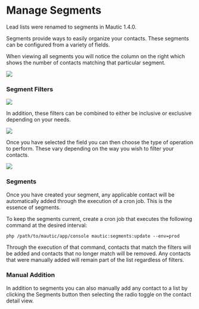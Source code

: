 # Manage Segments

Lead lists were renamed to segments in Mautic 1.4.0.

Segments provide ways to easily organize your contacts. These segments can be configured from a variety of fields.

When viewing all segments you will notice the column on the right which shows the number of contacts matching that particular segment.

![](/contacts/media/contact-segments.jpg)

### Segment Filters

![](/contacts/media/segment-filters.jpg)

In addition, these filters can be combined to either be inclusive or exclusive depending on your needs.

![](/contacts/media/multiple-segment-filters.jpg)

Once you have selected the field you can then choose the type of operation to perform. These vary depending on the way you wish to filter your contacts.

![](/contacts/media/segment-filters-dropdown.jpg)

### Segments

Once you have created your segment, any applicable contact will be automatically added through the execution of a cron job. This is the essence of segments.

To keep the segments current, create a cron job that executes the following command at the desired interval:

```
php /path/to/mautic/app/console mautic:segments:update --env=prod
```

Through the execution of that command, contacts that match the filters will be added and contacts that no longer match will be removed. Any contacts that were manually added will remain part of the list regardless of filters.

### Manual Addition

In addition to segments you can also manually add any contact to a list by clicking the Segments button then selecting the radio toggle on the contact detail view.
